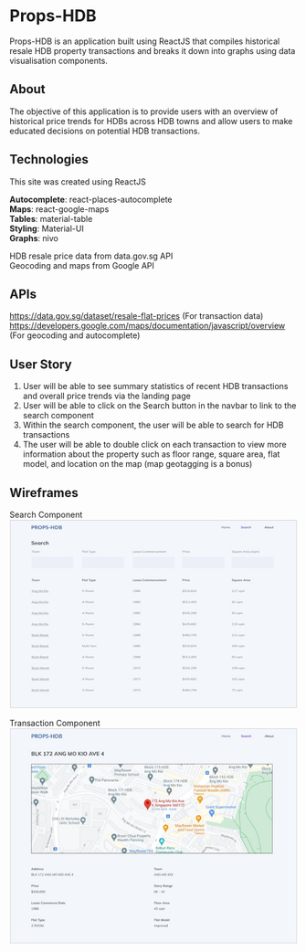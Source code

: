 # Props-HDB
Props-HDB is an application built using ReactJS that compiles historical resale HDB property transactions and breaks it down into graphs using data visualisation components.

## About
The objective of this application is to provide users with an overview of historical price trends for HDBs across HDB towns and allow users to make educated decisions on potential HDB transactions. 

## Technologies
This site was created using ReactJS

**Autocomplete**: react-places-autocomplete  
**Maps**: react-google-maps  
**Tables**: material-table  
**Styling**: Material-UI  
**Graphs**: nivo  

HDB resale price data from data.gov.sg API  
Geocoding and maps from Google API  

## APIs
https://data.gov.sg/dataset/resale-flat-prices (For transaction data)
https://developers.google.com/maps/documentation/javascript/overview (For geocoding and autocomplete)

## User Story
1) User will be able to see summary statistics of recent HDB transactions and overall price trends via the landing page
2) User will be able to click on the Search button in the navbar to link to the search component
3) Within the search component, the user will be able to search for HDB transactions
4) The user will be able to double click on each transaction to view more information about the property such as floor range, square area, flat model, and location on the map (map geotagging is a bonus)

## Wireframes
Search Component  
![](src/Images/SearchComponent.jpg)

Transaction Component  
![](src/Images/TransactionComponent.jpg)
